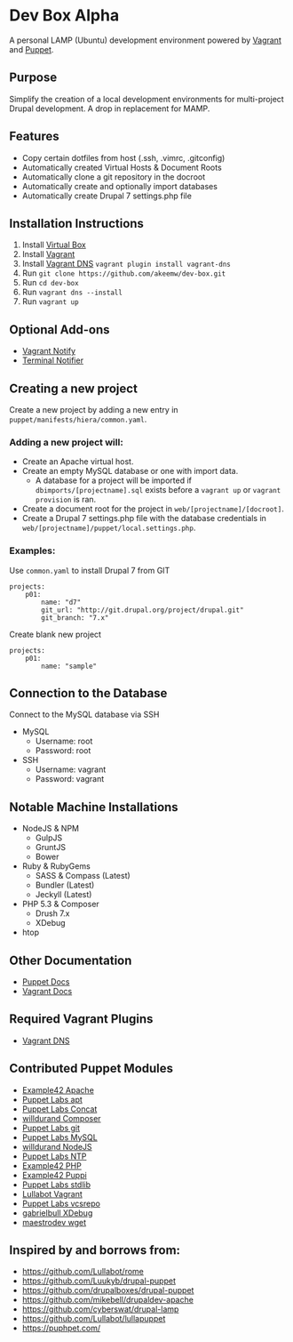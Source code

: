 Dev Box Alpha
=======

A personal LAMP (Ubuntu) development environment powered by [Vagrant](http://www.vagrantup.com/) and [Puppet](http://puppetlabs.com/puppet/what-is-puppet).

## Purpose
Simplify the creation of a local development environments for multi-project Drupal development. A drop in replacement for MAMP.

## Features
* Copy certain dotfiles from host (.ssh, .vimrc, .gitconfig)
* Automatically created Virtual Hosts & Document Roots
* Automatically clone a git repository in the docroot
* Automatically create and optionally import databases
* Automatically create Drupal 7 settings.php file


## Installation Instructions
1. Install [Virtual Box](https://www.virtualbox.org/)
2. Install [Vagrant](http://www.vagrantup.com/)
3. Install [Vagrant DNS](https://github.com/BerlinVagrant/vagrant-dns) `vagrant plugin install vagrant-dns`
4. Run `git clone https://github.com/akeemw/dev-box.git`
5. Run `cd dev-box`
5. Run `vagrant dns --install`
6. Run `vagrant up`

## Optional Add-ons
* [Vagrant Notify](https://github.com/fgrehm/vagrant-notify)
* [Terminal Notifier](https://github.com/alloy/terminal-notifier)

## Creating a new project

Create a new project by adding a new entry in `puppet/manifests/hiera/common.yaml`.

### Adding a new project will:
* Create an Apache virtual host.
* Create an empty MySQL database or one with import data.
	*  A database for a project will be imported if `dbimports/[projectname].sql` exists before a `vagrant up` or `vagrant provision` is ran.
* Create a document root for the project in `web/[projectname]/[docroot]`.
* Create a Drupal 7 settings.php file with the database credentials in `web/[projectname]/puppet/local.settings.php`.

### Examples:

Use `common.yaml` to install Drupal 7 from GIT

	projects:
		p01:
			name: "d7"
			git_url: "http://git.drupal.org/project/drupal.git"
			git_branch: "7.x"

Create blank new project

	projects:
		p01:
			name: "sample"

## Connection to the Database
Connect to the MySQL database via SSH
* MySQL
	* Username: root
	* Password: root
* SSH
	* Username: vagrant
	* Password: vagrant

## Notable Machine Installations
* NodeJS & NPM
  * GulpJS
  * GruntJS
  * Bower
* Ruby & RubyGems
  * SASS & Compass (Latest)
  * Bundler (Latest)
  * Jeckyll (Latest)
* PHP 5.3 & Composer
  * Drush 7.x
  * XDebug
* htop

## Other Documentation
* [Puppet Docs](http://docs.puppetlabs.com/learning/index.html)
* [Vagrant Docs](http://docs.vagrantup.com/v2/)

## Required Vagrant Plugins
* [Vagrant DNS](https://github.com/BerlinVagrant/vagrant-dns)

## Contributed Puppet Modules
* [Example42 Apache](http://forge.puppetlabs.com/example42/apache)
* [Puppet Labs apt](https://github.com/puppetlabs/puppetlabs-apt)
* [Puppet Labs Concat](http://forge.puppetlabs.com/puppetlabs/concat)
* [willdurand Composer](https://github.com/willdurand/puppet-composer)
* [Puppet Labs git](http://forge.puppetlabs.com/example42/git)
* [Puppet Labs MySQL](http://forge.puppetlabs.com/puppetlabs/mysql)
* [willdurand NodeJS](https://forge.puppetlabs.com/willdurand/nodejs)
* [Puppet Labs NTP](http://forge.puppetlabs.com/puppetlabs/ntp)
* [Example42 PHP](http://forge.puppetlabs.com/example42/php)
* [Example42 Puppi](http://forge.puppetlabs.com/example42/puppi)
* [Puppet Labs stdlib](http://forge.puppetlabs.com/puppetlabs/stdlib)
* [Lullabot Vagrant](https://github.com/Lullabot/lullapuppet)
* [Puppet Labs vcsrepo](http://forge.puppetlabs.com/puppetlabs/vcsrepo)
* [gabrielbull XDebug](https://github.com/gabrielbull/puppet-module-xdebug)
* [maestrodev wget](http://forge.puppetlabs.com/maestrodev/wget)


## Inspired by and borrows from:
* https://github.com/Lullabot/rome
* https://github.com/Luukyb/drupal-puppet
* https://github.com/drupalboxes/drupal-puppet
* https://github.com/mikebell/drupaldev-apache
* https://github.com/cyberswat/drupal-lamp
* https://github.com/Lullabot/lullapuppet
* https://puphpet.com/
